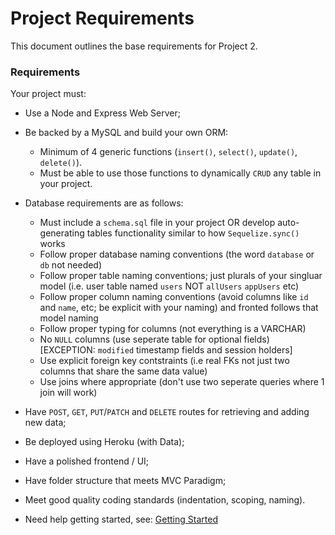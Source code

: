 # Project Requirements

This document outlines the base requirements for Project 2.

### Requirements

Your project must:

* Use a Node and Express Web Server;

* Be backed by a MySQL and build your own ORM:
	* Minimum of 4 generic functions (`insert()`, `select()`, `update()`, `delete()`).
	* Must be able to use those functions to dynamically `CRUD` any table in your project.

* Database requirements are as follows:
	* Must include a `schema.sql` file in your project OR develop auto-generating tables functionality similar to how `Sequelize.sync()` works
	* Follow proper database naming conventions (the word `database` or `db` not needed)
	* Follow proper table naming conventions; just plurals of your singluar model (i.e. user table named `users` NOT `allUsers` `appUsers` etc)
	* Follow proper column naming conventions (avoid columns like `id` and `name`, etc; be explicit with your naming) and fronted follows that model naming
	* Follow proper typing for columns (not everything is a VARCHAR)
	* No `NULL` columns (use seperate table for optional fields) [EXCEPTION: `modified` timestamp fields and session holders]
	* Use explicit foreign key contstraints (i.e real FKs not just two columns that share the same data value)
	* Use joins where appropriate (don't use two seperate queries where 1 join will work)

* Have `POST`, `GET`, `PUT`/`PATCH` and `DELETE` routes for retrieving and adding new data;

* Be deployed using Heroku (with Data);

* Have a polished frontend / UI;

* Have folder structure that meets MVC Paradigm;

* Meet good quality coding standards (indentation, scoping, naming).

* Need help getting started, see: [Getting Started](./INIT.md)
